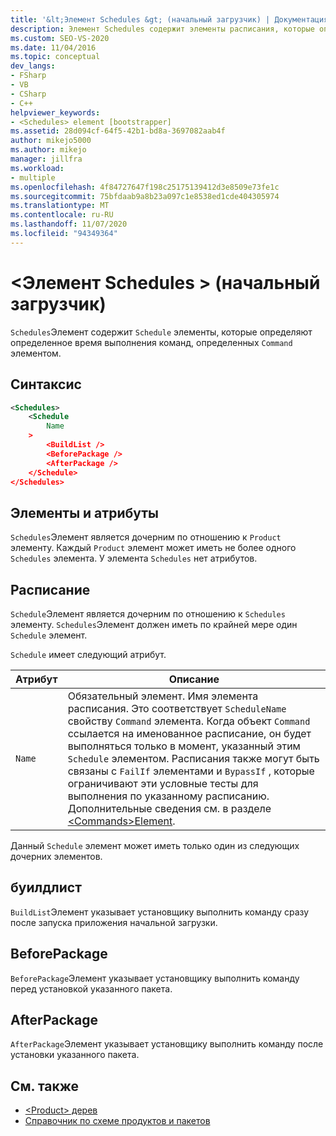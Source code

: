 ```yaml
---
title: '&lt;Элемент Schedules &gt; (начальный загрузчик) | Документация Майкрософт'
description: Элемент Schedules содержит элементы расписания, которые определяют определенное время выполнения команд, определенных элементом Command.
ms.custom: SEO-VS-2020
ms.date: 11/04/2016
ms.topic: conceptual
dev_langs:
- FSharp
- VB
- CSharp
- C++
helpviewer_keywords:
- <Schedules> element [bootstrapper]
ms.assetid: 28d094cf-64f5-42b1-bd8a-3697082aab4f
author: mikejo5000
ms.author: mikejo
manager: jillfra
ms.workload:
- multiple
ms.openlocfilehash: 4f84727647f198c25175139412d3e8509e73fe1c
ms.sourcegitcommit: 75bfdaab9a8b23a097c1e8538ed1cde404305974
ms.translationtype: MT
ms.contentlocale: ru-RU
ms.lasthandoff: 11/07/2020
ms.locfileid: "94349364"
---
```

# <a name="ltschedulesgt-element-bootstrapper"></a>&lt;Элемент Schedules &gt; (начальный загрузчик)
`Schedules`Элемент содержит `Schedule` элементы, которые определяют определенное время выполнения команд, определенных `Command` элементом.

## <a name="syntax"></a>Синтаксис

```xml
<Schedules>
    <Schedule
        Name
    >
        <BuildList />
        <BeforePackage />
        <AfterPackage />
    </Schedule>
</Schedules>
```

## <a name="elements-and-attributes"></a>Элементы и атрибуты
 `Schedules`Элемент является дочерним по отношению к `Product` элементу. Каждый `Product` элемент может иметь не более одного `Schedules` элемента. У элемента `Schedules` нет атрибутов.

## <a name="schedule"></a>Расписание
 `Schedule`Элемент является дочерним по отношению к `Schedules` элементу. `Schedules`Элемент должен иметь по крайней мере один `Schedule` элемент.

 `Schedule` имеет следующий атрибут.

|Атрибут|Описание|
|---------------|-----------------|
|`Name`|Обязательный элемент. Имя элемента расписания. Это соответствует `ScheduleName` свойству `Command` элемента. Когда объект `Command` ссылается на именованное расписание, он будет выполняться только в момент, указанный этим `Schedule` элементом. Расписания также могут быть связаны с `FailIf` элементами и `BypassIf` , которые ограничивают эти условные тесты для выполнения по указанному расписанию. Дополнительные сведения см. в разделе [\<Commands>Element](../deployment/commands-element-bootstrapper.md).|

 Данный `Schedule` элемент может иметь только один из следующих дочерних элементов.

## <a name="buildlist"></a>буилдлист
 `BuildList`Элемент указывает установщику выполнить команду сразу после запуска приложения начальной загрузки.

## <a name="beforepackage"></a>BeforePackage
 `BeforePackage`Элемент указывает установщику выполнить команду перед установкой указанного пакета.

## <a name="afterpackage"></a>AfterPackage
 `AfterPackage`Элемент указывает установщику выполнить команду после установки указанного пакета.

## <a name="see-also"></a>См. также
- [\<Product> дерев](../deployment/product-element-bootstrapper.md)
- [Справочник по схеме продуктов и пакетов](../deployment/product-and-package-schema-reference.md)